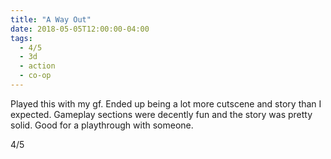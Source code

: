 ```yaml
---
title: "A Way Out"
date: 2018-05-05T12:00:00-04:00
tags:
  - 4/5
  - 3d
  - action
  - co-op
---
```


Played this with my gf. Ended up being a lot more cutscene and story than I expected. Gameplay sections were decently fun and the story was pretty solid. Good for a playthrough with someone.

4/5
